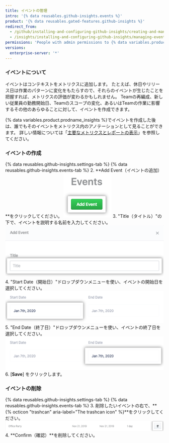 ```yaml
---
title: イベントの管理
intro: '{% data reusables.github-insights.events %}'
product: '{% data reusables.gated-features.github-insights %}'
redirect_from:
  - /github/installing-and-configuring-github-insights/creating-and-managing-events
  - /insights/installing-and-configuring-github-insights/managing-events
permissions: 'People with admin permissions to {% data variables.product.prodname_insights %} can manage events.'
versions:
  enterprise-server: '*'
---
```

### イベントについて

イベントはコンテキストをメトリクスに追加します。 たとえば、休日やリリース日は作業のパターンに変化をもたらすので、それらのイベントが生じたことを把握すれば、メトリクスの評価が変わるかもしれません。 Teamの再編成、新しい従業員の勤務開始日、Teamのスコープの変化、あるいはTeamの作業に影響するその他のあらゆることに対して、イベントを作成できます。

{% data variables.product.prodname_insights %}でイベントを作成した後は、誰でもそのイベントをメトリクス内のアノテーションとして見ることができます。 詳しい情報については「[主要なメトリクスとレポートの表示](/insights/exploring-your-usage-of-github-enterprise/viewing-key-metrics-and-reports)」を参照してください。

### イベントの作成

{% data reusables.github-insights.settings-tab %}
{% data reusables.github-insights.events-tab %}
2. **Add Event（イベントの追加）**をクリックしてください。 ![イベントの追加ボタン](/assets/images/help/insights/add-event.png)
3. "Title（タイトル）"の下で、イベントを説明する名前を入力してください。 ![Title フィールド](/assets/images/help/insights/title-field.png)
4. "Start Date（開始日）"ドロップダウンメニューを使い、イベントの開始日を選択してください。 ![開始日のドロップダウンメニュー](/assets/images/help/insights/start-date.png)
5. "End Date（終了日）"ドロップダウンメニューを使い、イベントの終了日を選択してください。 ![終了日のドロップダウンメニュー](/assets/images/help/insights/end-date.png)
6. [**Save**] をクリックします。

### イベントの削除

{% data reusables.github-insights.settings-tab %}
{% data reusables.github-insights.events-tab %}
3. 削除したいイベントの右で、**{% octicon "trashcan" aria-label="The trashcan icon" %}**をクリックしてください。 ![ゴミ箱ボタン](/assets/images/help/insights/trashcan-button.png)
4. **Confirm（確認）**を削除してください。
